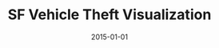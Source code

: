 ---
layout: default
modal-id: 2
date: 2015-01-01
img: sfcrime.png
title: SF Vehicle Theft Visualization 
project-date: January 2015
client: myself
category: project 
redirect-url: /google-maps-sf-crime-vis
comments: true
comments-offset: col-sm-offset-2
description: This was a personal project to experiment using dataset processed with R Studio of vehicle thefts in SF and plotting with Google Maps JS API. I enjoyed exploring what Google Maps had to offer through heatmap visualizations and styling the map layouts themselves to suit time of day as well as rendering different views based on the level of zoom to maintain relevancy of information presented.    

---